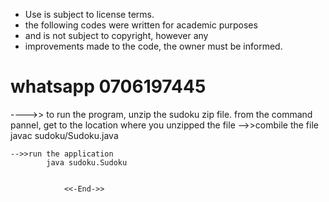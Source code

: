
 *  Use is subject to license terms.
 *  the following codes were written for academic purposes
 *  and is not subject to copyright, however any
 *  improvements made to the code, the owner must be informed. 
 #  whatsapp 0706197445


---->>
    to run the program, unzip the sudoku zip file.
    from the command pannel, get to the location where you unzipped the file
    -->>combile the file
            javac sudoku/Sudoku.java 
    
    -->>run the application
            java sudoku.Sudoku

           
                <<-End->>
